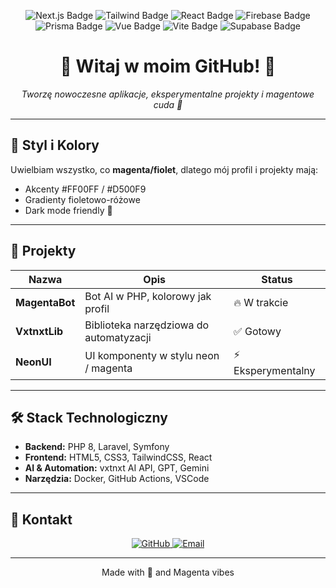 <p align="center">
  <img src="https://img.shields.io/badge/Next.js-000000?style=for-the-badge&logo=next.js&logoColor=white" alt="Next.js Badge"/>
  <img src="https://img.shields.io/badge/Tailwind-06B6D4?style=for-the-badge&logo=tailwind-css&logoColor=white" alt="Tailwind Badge"/>
  <img src="https://img.shields.io/badge/React-61DAFB?style=for-the-badge&logo=react&logoColor=black" alt="React Badge"/>
  <img src="https://img.shields.io/badge/Firebase-FFCA28?style=for-the-badge&logo=firebase&logoColor=black" alt="Firebase Badge"/>
  <img src="https://img.shields.io/badge/Prisma-0C344B?style=for-the-badge&logo=prisma&logoColor=white" alt="Prisma Badge"/>
  <img src="https://img.shields.io/badge/Vue-42B883?style=for-the-badge&logo=vue.js&logoColor=white" alt="Vue Badge"/>
  <img src="https://img.shields.io/badge/Vite-646CFF?style=for-the-badge&logo=vite&logoColor=white" alt="Vite Badge"/>
  <img src="https://img.shields.io/badge/Supabase-3ECF8E?style=for-the-badge&logo=supabase&logoColor=white" alt="Supabase Badge"/>
</p>

<h1 align="center">
  💖 Witaj w moim GitHub! 💖
</h1>

<p align="center">
  <em>Tworzę nowoczesne aplikacje, eksperymentalne projekty i magentowe cuda 💜</em>
</p>

---

## 🎨 Styl i Kolory
Uwielbiam wszystko, co **magenta/fiolet**, dlatego mój profil i projekty mają:
- Akcenty #FF00FF / #D500F9  
- Gradienty fioletowo-różowe  
- Dark mode friendly 🌙  

---

## 🚀 Projekty
| Nazwa | Opis | Status |
|-------|------|-------|
| **MagentaBot** | Bot AI w PHP, kolorowy jak profil | 🔥 W trakcie |
| **VxtnxtLib** | Biblioteka narzędziowa do automatyzacji | ✅ Gotowy |
| **NeonUI** | UI komponenty w stylu neon / magenta | ⚡ Eksperymentalny |

---

## 🛠️ Stack Technologiczny
- **Backend:** PHP 8, Laravel, Symfony  
- **Frontend:** HTML5, CSS3, TailwindCSS, React  
- **AI & Automation:** vxtnxt AI API, GPT, Gemini  
- **Narzędzia:** Docker, GitHub Actions, VSCode  

---

## 🌟 Kontakt
<p align="center">
  <a href="https://github.com/twojprofil" target="_blank"> 
    <img src="https://img.shields.io/badge/GitHub-Profile-magenta?style=for-the-badge&logo=github" alt="GitHub"/>
  </a>
  <a href="mailto:twojemail@example.com">
    <img src="https://img.shields.io/badge/Email-Write-magenta?style=for-the-badge&logo=gmail" alt="Email"/>
  </a>
</p>

---

<p align="center">
  Made with 💖 and Magenta vibes
</p>
